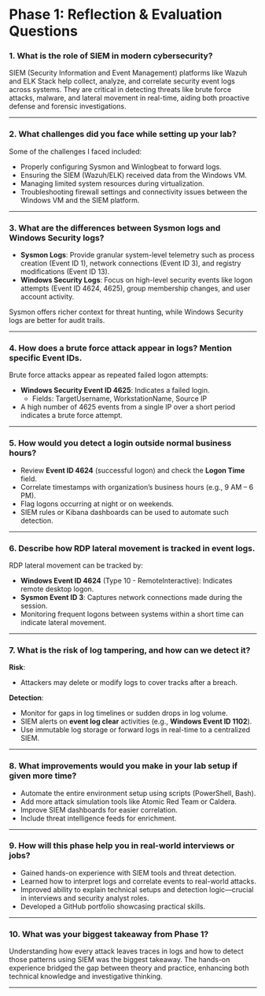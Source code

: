 # Phase 1: Reflection & Evaluation Questions

### 1. What is the role of SIEM in modern cybersecurity?

SIEM (Security Information and Event Management) platforms like Wazuh and ELK Stack help collect, analyze, and correlate security event logs across systems. They are critical in detecting threats like brute force attacks, malware, and lateral movement in real-time, aiding both proactive defense and forensic investigations.

---

### 2. What challenges did you face while setting up your lab?

Some of the challenges I faced included:
- Properly configuring Sysmon and Winlogbeat to forward logs.
- Ensuring the SIEM (Wazuh/ELK) received data from the Windows VM.
- Managing limited system resources during virtualization.
- Troubleshooting firewall settings and connectivity issues between the Windows VM and the SIEM platform.

---

### 3. What are the differences between Sysmon logs and Windows Security logs?

- **Sysmon Logs**: Provide granular system-level telemetry such as process creation (Event ID 1), network connections (Event ID 3), and registry modifications (Event ID 13).
- **Windows Security Logs**: Focus on high-level security events like logon attempts (Event ID 4624, 4625), group membership changes, and user account activity.

Sysmon offers richer context for threat hunting, while Windows Security logs are better for audit trails.

---

### 4. How does a brute force attack appear in logs? Mention specific Event IDs.

Brute force attacks appear as repeated failed logon attempts:
- **Windows Security Event ID 4625**: Indicates a failed login.
  - Fields: TargetUsername, WorkstationName, Source IP
- A high number of 4625 events from a single IP over a short period indicates a brute force attempt.

---

### 5. How would you detect a login outside normal business hours?

- Review **Event ID 4624** (successful logon) and check the **Logon Time** field.
- Correlate timestamps with organization’s business hours (e.g., 9 AM – 6 PM).
- Flag logons occurring at night or on weekends.
- SIEM rules or Kibana dashboards can be used to automate such detection.

---

### 6. Describe how RDP lateral movement is tracked in event logs.

RDP lateral movement can be tracked by:
- **Windows Event ID 4624** (Type 10 - RemoteInteractive): Indicates remote desktop logon.
- **Sysmon Event ID 3**: Captures network connections made during the session.
- Monitoring frequent logons between systems within a short time can indicate lateral movement.

---

### 7. What is the risk of log tampering, and how can we detect it?

**Risk**:
- Attackers may delete or modify logs to cover tracks after a breach.

**Detection**:
- Monitor for gaps in log timelines or sudden drops in log volume.
- SIEM alerts on **event log clear** activities (e.g., **Windows Event ID 1102**).
- Use immutable log storage or forward logs in real-time to a centralized SIEM.

---

### 8. What improvements would you make in your lab setup if given more time?

- Automate the entire environment setup using scripts (PowerShell, Bash).
- Add more attack simulation tools like Atomic Red Team or Caldera.
- Improve SIEM dashboards for easier correlation.
- Include threat intelligence feeds for enrichment.

---

### 9. How will this phase help you in real-world interviews or jobs?

- Gained hands-on experience with SIEM tools and threat detection.
- Learned how to interpret logs and correlate events to real-world attacks.
- Improved ability to explain technical setups and detection logic—crucial in interviews and security analyst roles.
- Developed a GitHub portfolio showcasing practical skills.

---

### 10. What was your biggest takeaway from Phase 1?

Understanding how every attack leaves traces in logs and how to detect those patterns using SIEM was the biggest takeaway. The hands-on experience bridged the gap between theory and practice, enhancing both technical knowledge and investigative thinking.

---
